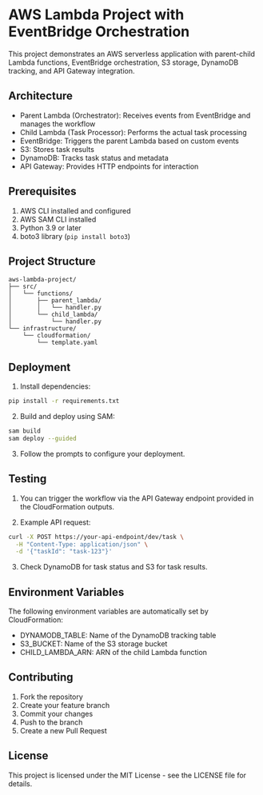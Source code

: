 # AWS Lambda Project with EventBridge Orchestration

This project demonstrates an AWS serverless application with parent-child Lambda functions, EventBridge orchestration, S3 storage, DynamoDB tracking, and API Gateway integration.

## Architecture

- Parent Lambda (Orchestrator): Receives events from EventBridge and manages the workflow
- Child Lambda (Task Processor): Performs the actual task processing
- EventBridge: Triggers the parent Lambda based on custom events
- S3: Stores task results
- DynamoDB: Tracks task status and metadata
- API Gateway: Provides HTTP endpoints for interaction

## Prerequisites

1. AWS CLI installed and configured
2. AWS SAM CLI installed
3. Python 3.9 or later
4. boto3 library (`pip install boto3`)

## Project Structure

```
aws-lambda-project/
├── src/
│   └── functions/
│       ├── parent_lambda/
│       │   └── handler.py
│       └── child_lambda/
│           └── handler.py
└── infrastructure/
    └── cloudformation/
        └── template.yaml
```

## Deployment

1. Install dependencies:
```bash
pip install -r requirements.txt
```

2. Build and deploy using SAM:
```bash
sam build
sam deploy --guided
```

3. Follow the prompts to configure your deployment.

## Testing

1. You can trigger the workflow via the API Gateway endpoint provided in the CloudFormation outputs.

2. Example API request:
```bash
curl -X POST https://your-api-endpoint/dev/task \
  -H "Content-Type: application/json" \
  -d '{"taskId": "task-123"}'
```

3. Check DynamoDB for task status and S3 for task results.

## Environment Variables

The following environment variables are automatically set by CloudFormation:
- DYNAMODB_TABLE: Name of the DynamoDB tracking table
- S3_BUCKET: Name of the S3 storage bucket
- CHILD_LAMBDA_ARN: ARN of the child Lambda function

## Contributing

1. Fork the repository
2. Create your feature branch
3. Commit your changes
4. Push to the branch
5. Create a new Pull Request

## License

This project is licensed under the MIT License - see the LICENSE file for details.
